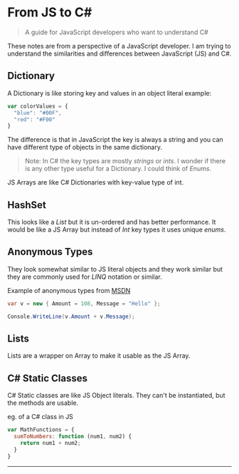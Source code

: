 # From JS to C# #

> A guide for JavaScript developers who want to understand C#

These notes are from a perspective of a JavaScript developer. I am trying to understand the similarities and differences between JavaScript (JS) and C#. 

## Dictionary

A Dictionary is like storing key and values in an object literal example:

```javascript
var colorValues = {
  "blue": "#00F",
  "red": "#F00"
}
```

The difference is that in JavaScript the key is always a string and you can have different type of objects in the same dictionary. 

> Note: In C# the key types are mostly *strings* or *ints*. I wonder if there is any other type useful for a Dictionary. I could think of *Enums*.

JS Arrays are like C# Dictionaries with key-value type of int.

## HashSet
This looks like a *List* but it is un-ordered and has better performance. It would be like a JS Array but instead of *Int* key types it uses unique *enums*.

## Anonymous Types
They look somewhat similar to JS literal objects and they work similar but they are commonly used for *LINQ* notation or similar.

Example of anonymous types from [MSDN](https://msdn.microsoft.com/en-us/library/bb397696.aspx)

```C#
var v = new { Amount = 108, Message = "Hello" };

Console.WriteLine(v.Amount + v.Message);
```

## Lists
Lists are a wrapper on Array to make it usable as the JS Array.



## C# Static Classes ##

C# Static classes are like JS Object literals. They can't be instantiated, but the methods are usable.

eg. of a C# class in JS

```javascript
var MathFunctions = {
  sumToNumbers: function (num1, num2) {
    return num1 + num2;
  }
}
```
---


